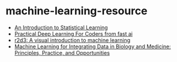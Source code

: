 # machine-learning-resource

* [An Introduction to Statistical Learning](https://www-bcf.usc.edu/~gareth/ISL/)
* [Practical Deep Learning For Coders from fast ai](http://course.fast.ai/) 
* [r2d3: A visual introduction to machine learning](http://www.r2d3.us/)
* [Machine Learning for Integrating Data in Biology and Medicine: Principles, Practice, and Opportunities](https://arxiv.org/abs/1807.00123)
